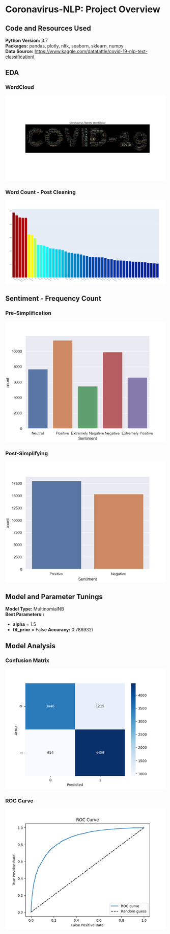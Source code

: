 # Coronavirus-NLP: Project Overview

## Code and Resources Used
**Python Version:** 3.7\
**Packages:** pandas, plotly, nltk, seaborn, sklearn, numpy\
**Data Source:** https://www.kaggle.com/datatattle/covid-19-nlp-text-classification\

## EDA
### WordCloud
![Word Cloud](https://github.com/michaelaustinfitzgerald/Coronavirus-NLP/blob/main/WordCloud.png)
### Word Count - Post Cleaning
![Word Count](https://github.com/michaelaustinfitzgerald/Coronavirus-NLP/blob/main/word_count.png)

## Sentiment - Frequency Count
### Pre-Simplification
![Pre](https://github.com/michaelaustinfitzgerald/Coronavirus-NLP/blob/main/sentiment_pre.png)
### Post-Simplifying 
![Post](https://github.com/michaelaustinfitzgerald/Coronavirus-NLP/blob/main/sentiment_post.png)

## Model and Parameter Tunings
**Model Type:** MultinomialNB\
**Best Parameters:**\
* **alpha** = 1.5
* **fit_prior** = False
**Accuracy:** 0.788932\
## Model Analysis
### Confusion Matrix
![Confusion Matrix](https://github.com/michaelaustinfitzgerald/Coronavirus-NLP/blob/main/cm.png)
### ROC Curve
![ROC Curve](https://github.com/michaelaustinfitzgerald/Coronavirus-NLP/blob/main/roc_curve.png)

